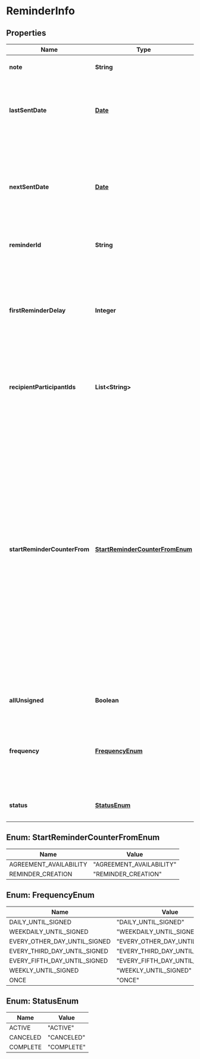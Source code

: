 
# ReminderInfo

## Properties
Name | Type | Description | Notes
------------ | ------------- | ------------- | -------------
**note** | **String** | An optional message sent to the recipients, describing why their participation is required |  [optional]
**lastSentDate** | [**Date**](Date.md) | The date when the reminder was last sent. Only provided in GET. Cannot be provided in POST request. If provided in POST, it will be ignored. Cannot be updated in a PUT. Format would be yyyy-MM-dd&#39;T&#39;HH:mm:ssZ. For example, e.g 2016-02-25T18:46:19Z represents UTC time |  [optional]
**nextSentDate** | [**Date**](Date.md) | The date when the reminder is scheduled to be sent next. When provided in POST request, frequency needs to be ONCE (or not specified), startReminderCounterFrom needs to be REMINDER_CREATION (or not specified) and firstReminderDelay needs to be 0 (or not specified). Cannot be updated in a PUT. Format would be yyyy-MM-dd&#39;T&#39;HH:mm:ssZ. For example, e.g 2016-02-25T18:46:19Z represents UTC time |  [optional]
**reminderId** | **String** | An identifier of the reminder resource created on the server. If provided in POST or PUT, it will be ignored |  [optional]
**firstReminderDelay** | **Integer** | Integer which specifies the delay in hours before sending the first reminder.&lt;br&gt;This is an optional field. The minimum value allowed is 1 hour and the maximum value can’t be more than the difference of agreement creation and expiry time of the agreement in hours.&lt;br&gt;If this is not specified but the reminder frequency is specified, then the first reminder will be sent based on frequency.&lt;br&gt;i.e. if the reminder is created with frequency specified as daily, the firstReminderDelay will be 24 hours. Cannot be updated in a PUT |  [optional]
**recipientParticipantIds** | **List&lt;String&gt;** | A list of one or more participant IDs that the reminder should be sent to. These must be sharees or cc&#39;s on the MegaSign. In order to remind any other participant who has not signed, use the allUnsigned boolean parameter. |  [optional]
**startReminderCounterFrom** | [**StartReminderCounterFromEnum**](#StartReminderCounterFromEnum) | Reminder can be sent based on when the agreement becomes available or when the reminder is created&lt;br&gt;AGREEMENT_AVAILABILITY: If the agreement is not available to the participant at the time of reminder creation, the reminder will be sent for the first time, only when the agreement becomes available to the participant taking the firstReminderDelay into account. Subsequent reminders will be sent based on the frequency specified.  If the agreement is already available to the participant at the time of reminder creation, the first reminder will be sent after the delay specified by firstReminderDelay from the reminder creation time.&lt;br&gt;REMINDER_CREATION: The first reminder will be sent after the delay specified by firstReminderDelay from the reminder creation time only if the agreement is available at that time. Subsequent reminders will be triggered based on the frequency specified and will be sent only if the agreement is available at that time.  For agreements in authoring state, creating reminder with startReminderCounterFrom as REMINDER_CREATION is not allowed.&lt;br&gt;Note : If firstReminderDelay, frequency and startReminderCounterFrom fields are not specified in POST, reminder will be sent right now if the agreement is available. If agreement is not available, an error will be thrown.  Cannot be updated in a PUT |  [optional]
**allUnsigned** | **Boolean** | If true, set a reminder on all participants (non-CCs and non-sharees) that still need to sign the MegaSign agreement |  [optional]
**frequency** | [**FrequencyEnum**](#FrequencyEnum) | The frequency at which reminder will be sent until the agreement is completed.&lt;br&gt;If frequency is not provided, the reminder will be sent once (if the agreement is available at the specified time) with the delay based on the firstReminderDelay field and will never repeat again. If the agreement is not available at that time, reminder will not be sent. Cannot be updated in a PUT |  [optional]
**status** | [**StatusEnum**](#StatusEnum) | Current status of the reminder.  The only valid update in a PUT is from ACTIVE to CANCELED.  Must be provided as ACTIVE in a POST. |  [optional]


<a name="StartReminderCounterFromEnum"></a>
## Enum: StartReminderCounterFromEnum
Name | Value
---- | -----
AGREEMENT_AVAILABILITY | &quot;AGREEMENT_AVAILABILITY&quot;
REMINDER_CREATION | &quot;REMINDER_CREATION&quot;


<a name="FrequencyEnum"></a>
## Enum: FrequencyEnum
Name | Value
---- | -----
DAILY_UNTIL_SIGNED | &quot;DAILY_UNTIL_SIGNED&quot;
WEEKDAILY_UNTIL_SIGNED | &quot;WEEKDAILY_UNTIL_SIGNED&quot;
EVERY_OTHER_DAY_UNTIL_SIGNED | &quot;EVERY_OTHER_DAY_UNTIL_SIGNED&quot;
EVERY_THIRD_DAY_UNTIL_SIGNED | &quot;EVERY_THIRD_DAY_UNTIL_SIGNED&quot;
EVERY_FIFTH_DAY_UNTIL_SIGNED | &quot;EVERY_FIFTH_DAY_UNTIL_SIGNED&quot;
WEEKLY_UNTIL_SIGNED | &quot;WEEKLY_UNTIL_SIGNED&quot;
ONCE | &quot;ONCE&quot;


<a name="StatusEnum"></a>
## Enum: StatusEnum
Name | Value
---- | -----
ACTIVE | &quot;ACTIVE&quot;
CANCELED | &quot;CANCELED&quot;
COMPLETE | &quot;COMPLETE&quot;



